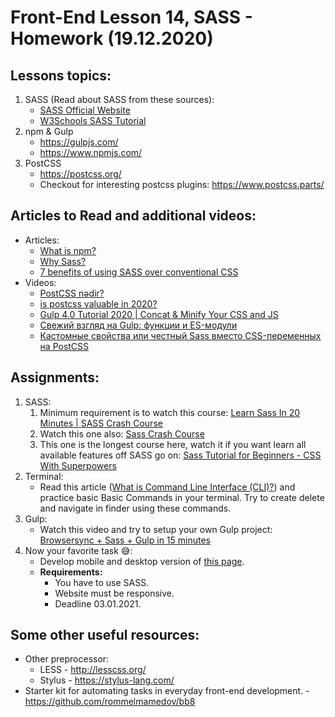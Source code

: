 # Front-End Lesson 14, SASS - Homework (19.12.2020)

## Lessons topics:

1. SASS (Read about SASS from these sources):
   - [SASS Official Website](http://sass-lang.com/)
   - [W3Schools SASS Tutorial](https://www.w3schools.com/sass/)
2. npm & Gulp
   - https://gulpjs.com/
   - https://www.npmjs.com/
3. PostCSS
   - https://postcss.org/
   - Checkout for interesting postcss plugins: https://www.postcss.parts/
## Articles to Read and additional videos:

- Articles:
  - [What is npm?](https://www.w3schools.com/whatis/whatis_npm.asp)
  - [Why Sass?](https://alistapart.com/article/why-sass/)
  - [7 benefits of using SASS over conventional CSS](https://www.mugo.ca/Blog/7-benefits-of-using-SASS-over-conventional-CSS)
- Videos:
  - [PostCSS nədir?](https://youtu.be/GlSOsgfNWxs)
  - [is postcss valuable in 2020?](https://youtu.be/y8005545oww)
  - [Gulp 4.0 Tutorial 2020 | Concat & Minify Your CSS and JS](https://youtu.be/ssG5mziTF3E)
  - [Свежий взгляд на Gulp: функции и ES-модули](https://youtu.be/fgJmCevEtL4)
  - [Кастомные свойства или честный Sass вместо CSS-переменных на PostCSS](https://youtu.be/nbN22yqEgM0)
## Assignments:

1. SASS:
   1. Minimum requirement is to watch this course: [Learn Sass In 20 Minutes | SASS Crash Course](https://youtu.be/Zz6eOVaaelI)
   2. Watch this one also: [Sass Crash Course](https://youtu.be/nu5mdN2JIwM)
   3. This one is the longest course here, watch it if you want learn all available features off SASS go on: [Sass Tutorial for Beginners - CSS With Superpowers](https://youtu.be/_a5j7KoflTs)
2. Terminal:
   - Read this article ([What is Command Line Interface (CLI)?](https://www.w3schools.com/whatis/whatis_cli.asp)) and practice basic Basic Commands in your terminal. Try to create delete and navigate in finder using these commands.
3. Gulp:
   - Watch this video and try to setup your own Gulp project: [Browsersync + Sass + Gulp in 15 minutes](https://youtu.be/q0E1hbcj-NI)
4. Now your favorite task 😅:
   - Develop mobile and desktop version of [this page](https://www.figma.com/file/1piqLskEUWcCbRzS7lNK60/Prosecurse-Figma-Legal-Web-Page-Template-Community?node-id=964%3A5456). 
   - **Requirements:**
     - You have to use SASS.
     - Website must be responsive.
     - Deadline 03.01.2021.
## Some other useful resources:

- Other preprocessor:
  - LESS - http://lesscss.org/
  - Stylus - https://stylus-lang.com/
- Starter kit for automating tasks in everyday front-end development. - https://github.com/rommelmamedov/bb8
